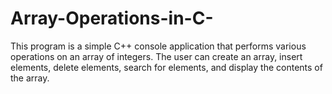 # Array-Operations-in-C-
This program is a simple C++ console application that performs various operations on an array of integers. The user can create an array, insert elements, delete elements, search for elements, and display the contents of the array.
